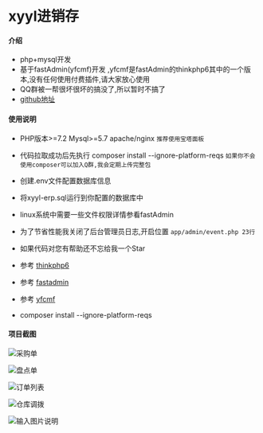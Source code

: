 # xyyl进销存

#### 介绍

 * php+mysql开发
 * 基于fastAdmin(yfcmf)开发 ,yfcmf是fastAdmin的thinkphp6其中的一个版本,没有任何使用付费插件,请大家放心使用
 * QQ群被一帮很坏很坏的搞没了,所以暂时不搞了
 *  [github地址](https://github.com/linxyyl/xyyl-erp)

#### 使用说明

* PHP版本>=7.2 Mysql>=5.7 apache/nginx `推荐使用宝塔面板`
* 代码拉取成功后先执行 composer install --ignore-platform-reqs `如果你不会使用composer可以加入Q群,我会定期上传完整包`
* 创建.env文件配置数据库信息
* 将xyyl-erp.sql运行到你配置的数据库中
* linux系统中需要一些文件权限详情参看fastAdmin
* 为了节省性能我关闭了后台管理员日志,开启位置 `app/admin/event.php 23行`
* 如果代码对您有帮助还不忘给我一个Star

* 参考 [thinkphp6](https://www.kancloud.cn/manual/thinkphp6_0/1037479)
* 参考 [fastadmin](https://doc.fastadmin.net/doc/index.html)
* 参考 [yfcmf](https://doc.iuok.cn/docs/)
* composer install --ignore-platform-reqs



#### 项目截图

![采购单](https://images.gitee.com/uploads/images/2021/0205/110147_1f90d844_1970172.png "微信截图_20210205105447.png")

![盘点单](https://images.gitee.com/uploads/images/2021/0205/110235_ceea02df_1970172.png "微信截图_20210205105346.png")

![订单列表](https://images.gitee.com/uploads/images/2021/0205/110258_3812a351_1970172.png "微信截图_20210205105500.png")

![仓库调拨](https://images.gitee.com/uploads/images/2021/0205/110328_ad88d8b8_1970172.png "1612493817(1).png")

![输入图片说明](https://images.gitee.com/uploads/images/2021/0209/164611_badc3df0_1970172.png "屏幕截图.png")

